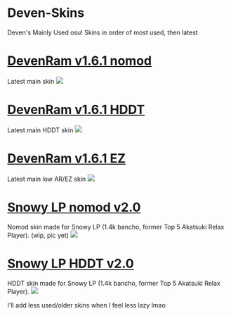 # Deven-Skins
Deven's Mainly Used osu! Skins
in order of most used, then latest

# [DevenRam v1.6.1 nomod](https://drive.google.com/u/0/uc?export=download&confirm=xOLR&id=1M4AzPxTjhNc6k_cOijlz_RCtppR6WtBE)
Latest main skin
![](https://osu.ppy.sh/ss/15118197/199d)

# [DevenRam v1.6.1 HDDT](https://drive.google.com/uc?export=download&id=1zNK4Tox60lKBL-jL8N5GTHMc1Dn-2sja)
Latest main HDDT skin
![](https://osu.ppy.sh/ss/15118223/6ba3)

# [DevenRam v1.6.1 EZ](https://drive.google.com/uc?export=download&id=1sZAn-8M16kGw6afqrKPwEf51RMuXsYDP)
Latest main low AR/EZ skin
![](https://osu.ppy.sh/ss/15118225/063c)

# [Snowy LP nomod v2.0](https://drive.google.com/u/0/uc?export=download&confirm=y7gi&id=1zhb7JwAoAVKqtFrK9QDV4Nq95zREZO4K)
Nomod skin made for Snowy LP (1.4k bancho, former Top 5 Akatsuki Relax Player). (wip, pic yet)
![](https://osu.ppy.sh/ss/15118300/28d0)

# [Snowy LP HDDT v2.0](https://drive.google.com/uc?export=download&id=1BRpNz5cUk15gdUggDC0cZNk7P0EY0d05)
HDDT skin made for Snowy LP (1.4k bancho, former Top 5 Akatsuki Relax Player).
![](https://osu.ppy.sh/ss/15118289/020f)

I'll add less used/older skins when I feel less lazy lmao
